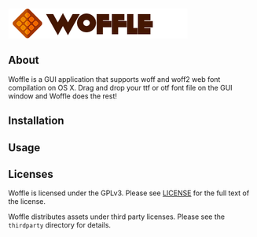 ![](https://github.com/source-foundry/Woffle/raw/master/img/logo-head-crunch.png)

## About

Woffle is a GUI application that supports woff and woff2 web font compilation on OS X.  Drag and drop your ttf or otf font file on the GUI window and Woffle does the rest!

## Installation


## Usage


## Licenses

Woffle is licensed under the GPLv3.  Please see [LICENSE](LICENSE) for the full text of the license.

Woffle distributes assets under third party licenses.  Please see the `thirdparty` directory for details.
